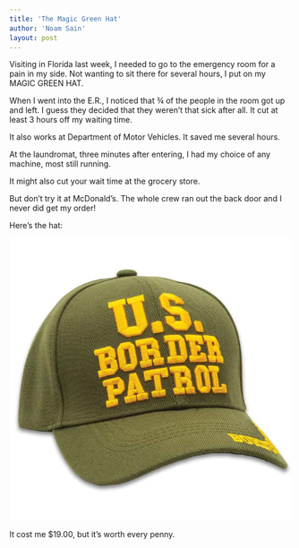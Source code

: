 ```yaml
---
title: 'The Magic Green Hat'
author: 'Noam Sain'
layout: post
---
```


Visiting in Florida last week, I needed to go to the emergency room for a pain in my side. Not wanting to sit there for several hours, I put on my MAGIC GREEN HAT.

When I went into the E.R., I noticed that &frac34; of the people in the room got up and left. I guess they decided that they weren’t that sick after all. It cut at least 3 hours off my waiting time.

It also works at Department of Motor Vehicles. It saved me several hours.

At the laundromat, three minutes after entering, I had my choice of any machine, most still running.

It might also cut your wait time at the grocery store.

But don’t try it at McDonald’s. The whole crew ran out the back door and I never did get my order!

Here’s the hat:

![The Magic Green Hat](/assets/2022/2022-10-us-border-patrol-hat.jpg "The Magic Green Hat")

It cost me $19.00, but it’s worth every penny.

